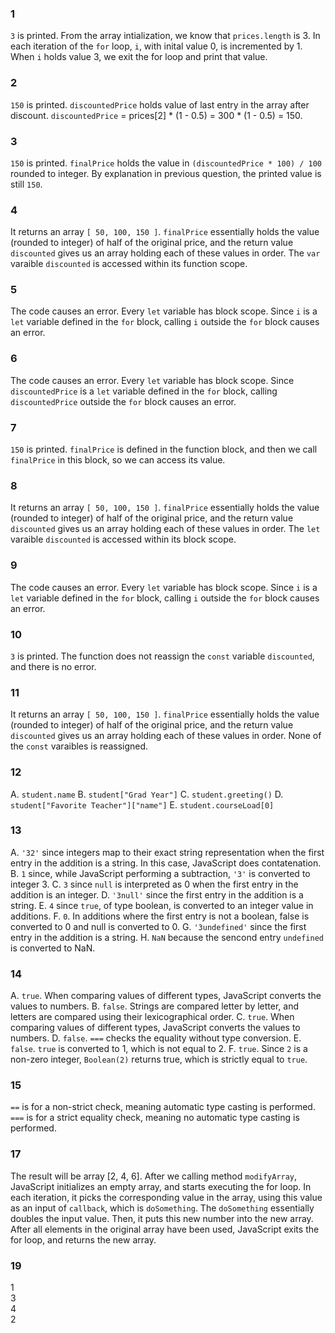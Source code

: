 ### 1
`3` is printed. From the array intialization, we know that `prices.length` is 3. In each iteration of the `for` loop, `i`, with inital value 0, is incremented by 1. When `i` holds value 3, we exit the for loop and print that value.

### 2
`150` is printed. `discountedPrice` holds value of last entry in the array after discount. `discountedPrice` = prices[2] * (1 - 0.5) = 300 * (1 - 0.5) = 150.

### 3
`150` is printed. `finalPrice` holds the value in `(discountedPrice * 100) / 100` rounded to integer. By explanation in previous question, the printed value is still `150`.

### 4
It returns an array `[ 50, 100, 150 ]`. `finalPrice` essentially holds the value (rounded to integer) of half of the original price, and the return value `discounted` gives us an array holding each of these values in order. The `var` varaible `discounted` is accessed within its function scope.

### 5
The code causes an error. Every `let` variable has block scope. Since `i` is a `let` variable defined in the `for` block, calling `i` outside the `for` block causes an error.

### 6
The code causes an error. Every `let` variable has block scope. Since `discountedPrice` is a `let` variable defined in the `for` block, calling `discountedPrice` outside the `for` block causes an error.

### 7
`150` is printed. `finalPrice` is defined in the function block, and then we call `finalPrice` in this block, so we can access its value.

### 8
It returns an array `[ 50, 100, 150 ]`. `finalPrice` essentially holds the value (rounded to integer) of half of the original price, and the return value `discounted` gives us an array holding each of these values in order. The `let` varaible `discounted` is accessed within its block scope.

### 9
The code causes an error. Every `let` variable has block scope. Since `i` is a `let` variable defined in the `for` block, calling `i` outside the `for` block causes an error.

### 10
`3` is printed. The function does not reassign the `const` variable `discounted`, and there is no error.

### 11
It returns an array `[ 50, 100, 150 ]`. `finalPrice` essentially holds the value (rounded to integer) of half of the original price, and the return value `discounted` gives us an array holding each of these values in order. None of the `const` varaibles is reassigned.

### 12
A. `student.name`
B. `student["Grad Year"]`
C. `student.greeting()`
D. `student["Favorite Teacher"]["name"]`
E. `student.courseLoad[0]`

### 13
A. `'32'` since integers map to their exact string representation when the first entry in the addition is a string. In this case, JavaScript does contatenation.
B. `1` since, while JavaScript performing a subtraction, `'3'` is converted to integer 3.
C. `3` since `null` is interpreted as 0 when the first entry in the addition is an integer.
D. `'3null'` since the first entry in the addition is a string.
E. `4` since `true`, of type boolean, is converted to an integer value in additions.
F. `0`. In additions where the first entry is not a boolean, false is converted to 0 and null is converted to 0.
G. `'3undefined'` since the first entry in the addition is a string.
H. `NaN` because the sencond entry `undefined` is converted to NaN.

### 14
A. `true`. When comparing values of different types, JavaScript converts the values to numbers.
B. `false`. Strings are compared letter by letter, and letters are compared using their lexicographical order.
C. `true`. When comparing values of different types, JavaScript converts the values to numbers.
D. `false`. `===` checks the equality without type conversion.
E. `false`. `true` is converted to 1, which is not equal to 2.
F. `true`. Since `2` is a non-zero integer, `Boolean(2)` returns true, which is strictly equal to `true`.

### 15
`==` is for a non-strict check, meaning automatic type casting is performed. `===` is for a strict equality check, meaning no automatic type casting is performed.

### 17
The result will be array [2, 4, 6]. After we calling method `modifyArray`, JavaScript initializes an empty array, and starts executing the for loop. In each iteration, it picks the corresponding value in the array, using this value as an input of `callback`, which is `doSomething`. The `doSomething` essentially doubles the input value. Then, it puts this new number into the new array. After all elements in the original array have been used, JavaScript exits the for loop, and returns the new array.

### 19
1<br>
3<br>
4<br>
2<br>
